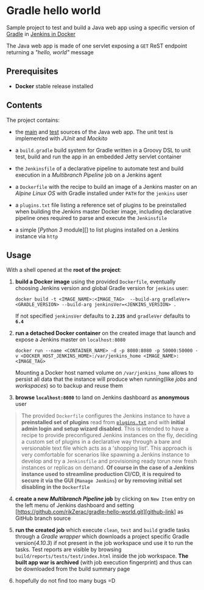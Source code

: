 # Gradle hello world

Sample project to test and build a Java web app using a specific version of [Gradle][gradle-link] 
in [Jenkins in Docker][jenkins-docker-link]

The Java web app is made of one servlet exposing a `GET` ReST endpoint returning a *"hello, world"* message

## Prerequisites
 
- **Docker** stable release installed

## Contents

The project contains:

- the [main][main-sources-link] 
and [test][test-sources-link] sources of the Java web app.
The unit test is implemented with *JUnit* and *Mockito*

- a `build.gradle` build system for Gradle written in a Groovy DSL to unit test, build and run the app in an embedded Jetty servlet container

- the `Jenkinsfile` of a declarative pipeline
to automate test and build execution in a *Multibranch Pipeline* job on a Jenkins agent

- a `Dockerfile` with the recipe to build an image of a Jenkins master on an *Alpine Linux OS* with Gradle installed under `PATH` for the `jenkins` user

- a `plugins.txt` file listing a reference set of plugins to be preinstalled when building the Jenkins master Docker image, 
including declarative pipeline ones required to parse and execute the `Jenkinsfile`

- a simple [*Python 3* module][] to list plugins installed on a Jenkins instance via `http`

## Usage
With a shell opened at the **root of the project**:

1. **build a Docker image** using the provided `Dockerfile`, eventually choosing Jenkins version and global Gradle version for `jenkins` user:

    ```docker build -t <IMAGE_NAME>:<IMAGE_TAG>  --build-arg gradleVer=<GRADLE_VERSION> --build-arg jenkinsVer=<JENKINS_VERSION> .```

    If not specified `jenkinsVer` defaults to **`2.235`** and `gradleVer` defaults to **`6.4`** 

2. **run a detached Docker container** on the created image that launch and expose a Jenkins master on `localhost:8080`

     ```docker run --name <CONTAINER_NAME> -d -p 8080:8080 -p 50000:50000 -v <DOCKER_HOST_JENKINS_HOME>:/var/jenkins_home <IMAGE_NAME>:<IMAGE_TAG>```
     
     Mounting a Docker host named volume on `/var/jenkins_home` allows to persist all data that the instance will produce when running(like *jobs* 
     and *workspaces*) so to backup and reuse them
     
3. **browse `localhost:8080`** to land on Jenkins dashboard as **anonymous** user
> The provided `Dockerfile` configures the Jenkins instance to have a **preinstalled set of plugins** read from [`plugins.txt`][plugins-txt-link] 
> and with **initial admin login and setup wizard disabled**. This is intended to have a recipe to provide preconfigured Jenkins instances
> on the fly, deciding a custom set of plugins in a declarative way through a bare and versionable text file which acts as a 'shopping list'.
> This approach is very comfortable for scenarios like spawning a Jenkins instance to develop and try a `Jenkinsfile` and provisioning 
> ready torun new fresh instances or replicas on demand. **Of course in the case of a Jenkins instance used to streamline production CI/CD, 
> it is required to secure it via the GUI (`Manage Jenkins`) or by removing initial set disabling in the `Dockerfile`**

4. **create a new *Multibranch Pipeline* job** by clicking on `New Item` entry on the left menu of Jenkins dashboard and setting 
[https://github.com/rikZerac/gradle-hello-world.git][github-link] as GitHub branch source

5. **run the created job** which execute `clean`, `test` and `build` gradle tasks through a *Gradle wrapper* which downloads a project specific Gradle
    version(*4.10.3*) if not present in the job workspace und use it to run the tasks. Test reports are visible by browsing
    `build/reports/tests/test/index.html` inside the job workspace. **The built app war is archived** (with job execution fingerprint) and thus can be downloaded 
    from the build summary page  
 
6. hopefully do not find too many bugs =D

[gradle-link]: https://guides.gradle.org/building-java-web-applications/
[jenkins-docker-link]: https://github.com/jenkinsci/docker/blob/master/README.md
[main-sources-link]: https://github.com/rikZerac/gradle-hello-world/tree/master/src/main/java/org/gradle/examples/web
[test-sources-link]: https://github.com/rikZerac/gradle-hello-world/tree/master/src/test/java/org/gradle/examples/web
[list-plugins-module-link]: https://github.com/rikZerac/gradle-hello-world/tree/master/list-jenkins-plugins
[plugins-txt-link]:  https://github.com/rikZerac/gradle-hello-world/blob/master/plugins.txt
[github-link]: https://github.com/rikZerac/gradle-hello-world.git